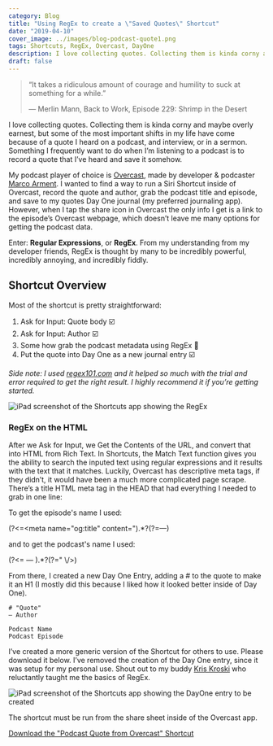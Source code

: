 ```yaml
---
category: Blog
title: "Using RegEx to create a \"Saved Quotes\" Shortcut"
date: "2019-04-10"
cover_image: ../images/blog-podcast-quote1.png
tags: Shortcuts, RegEx, Overcast, DayOne
description: I love collecting quotes. Collecting them is kinda corny and maybe overly earnest, but some of the most important shifts in my life have come because of a quote I heard on a podcast, and interview, or in a sermon...
draft: false
---
```


> “It takes a ridiculous amount of courage and humility to suck at something for a while.”
>
> — Merlin Mann, Back to Work, Episode 229: Shrimp in the Desert

I love collecting quotes. Collecting them is kinda corny and maybe overly earnest, but some of the most important shifts in my life have come because of a quote I heard on a podcast, and interview, or in a sermon. Something I frequently want to do when I’m listening to a podcast is to record a quote that I’ve heard and save it somehow.

My podcast player of choice is [Overcast](https://overcast.fm), made by developer & podcaster [Marco Arment](https://marco.org). I wanted to find a way to run a Siri Shortcut inside of Overcast, record the quote and author, grab the podcast title and episode, and save to my quotes Day One journal (my preferred journaling app). However, when I tap the share icon in Overcast the only info I get is a link to the episode’s Overcast webpage, which doesn’t leave me many options for getting the podcast data.

Enter: **Regular Expressions**, or **RegEx**. From my understanding from my developer friends, RegEx is thought by many to be incredibly powerful, incredibly annoying, and incredibly fiddly.

## Shortcut Overview

Most of the shortcut is pretty straightforward:

1. Ask for Input: Quote body ☑️
2. Ask for Input: Author ☑️
3. Some how grab the podcast metadata using RegEx 😬
4. Put the quote into Day One as a new journal entry ☑️

_Side note: I used [regex101.com](https://regex101.com) and it helped so much with the trial and error required to get the right result. I highly recommend it if you’re getting started._

![iPad screenshot of the Shortcuts app showing the RegEx](../images/blog-podcast-quote1.png)

### RegEx on the HTML

After we Ask for Input, we Get the Contents of the URL, and convert that into HTML from Rich Text. In Shortcuts, the Match Text function gives you the ability to search the inputed text using regular expressions and it results with the text that it matches. Luckily, Overcast has descriptive meta tags, if they didn’t, it would have been a much more complicated page scrape. There’s a title HTML meta tag in the HEAD that had everything I needed to grab in one line:

<meta name="og:title" content="Title of the podcast's episdoe &mdash; Podcast's Name" />

To get the episode's name I used:

(?<=<meta name="og:title" content=").\*?(?=&mdash;)

and to get the podcast's name I used:

(?<= &mdash; ).\*?(?=" \\/>)

From there, I created a new Day One Entry, adding a # to the quote to make it an H1 (I mostly did this because I liked how it looked better inside of Day One).

```
# "Quote"
— Author

Podcast Name
Podcast Episode
```

I’ve created a more generic version of the Shortcut for others to use. Please download it below. I’ve removed the creation of the Day One entry, since it was setup for my personal use. Shout out to my buddy [Kris Kroski](https://kro.ski) who reluctantly taught me the basics of RegEx.

![iPad screenshot of the Shortcuts app showing the DayOne entry to be created](../images/blog-podcast-quote2.png)

The shortcut must be run from the share sheet inside of the Overcast app.

[Download the "Podcast Quote from Overcast" Shortcut](https://www.icloud.com/shortcuts/e13391c04ab5439382bf3ee27f75ed75)
